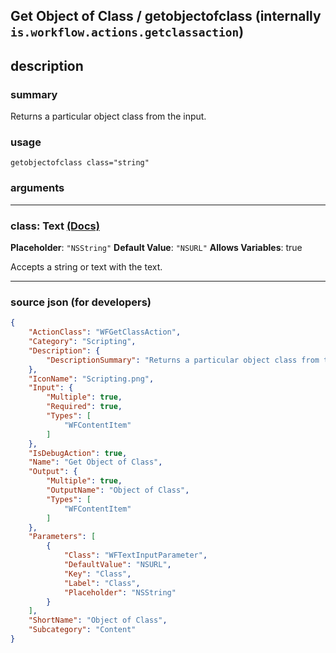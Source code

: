 
## Get Object of Class / getobjectofclass (internally `is.workflow.actions.getclassaction`)


## description

### summary

Returns a particular object class from the input.


### usage
```
getobjectofclass class="string"
```

### arguments

---

### class: Text [(Docs)](https://pfgithub.github.io/shortcutslang/gettingstarted#text-field)
**Placeholder**: `"NSString"`
**Default Value**: `"NSURL"`
**Allows Variables**: true



Accepts a string 
or text
with the text.

---

### source json (for developers)

```json
{
	"ActionClass": "WFGetClassAction",
	"Category": "Scripting",
	"Description": {
		"DescriptionSummary": "Returns a particular object class from the input."
	},
	"IconName": "Scripting.png",
	"Input": {
		"Multiple": true,
		"Required": true,
		"Types": [
			"WFContentItem"
		]
	},
	"IsDebugAction": true,
	"Name": "Get Object of Class",
	"Output": {
		"Multiple": true,
		"OutputName": "Object of Class",
		"Types": [
			"WFContentItem"
		]
	},
	"Parameters": [
		{
			"Class": "WFTextInputParameter",
			"DefaultValue": "NSURL",
			"Key": "Class",
			"Label": "Class",
			"Placeholder": "NSString"
		}
	],
	"ShortName": "Object of Class",
	"Subcategory": "Content"
}
```
